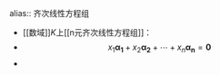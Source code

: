 alias:: 齐次线性方程组

- [[数域]]$K$上[[n元齐次线性方程组]]：
- $$x_1\boldsymbol{\alpha_1}+x_2\boldsymbol{\alpha_2}+\cdots+x_n\boldsymbol{\alpha_n}=\boldsymbol{0}$$
-